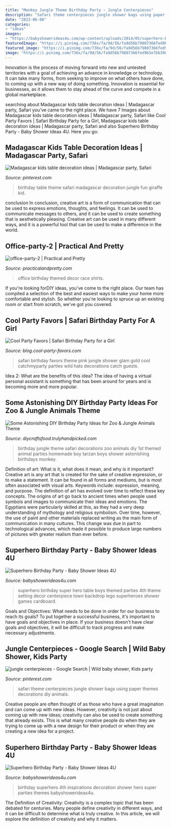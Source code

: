 ```yaml
---
title: "Monkey Jungle Theme Birthday Party ~ Jungle Centerpieces"
description: "Safari theme centerpieces jungle shower bags using paper themes decorations diy animals"
date: "2023-06-08"
categories:
- "ideas"
images:
- "https://babyshowerideas4u.com/wp-content/uploads/2014/05/superhero-birthday-party-super-hero-decoration-inspirations-682x1024.jpg"
featuredImage: "https://i.pinimg.com/736x/fa/9d/56/fa9d56b79807366fed9b5e7bb398686d--giraffe-birthday-kid-table.jpg"
featured_image: "https://i.pinimg.com/736x/fa/9d/56/fa9d56b79807366fed9b5e7bb398686d--giraffe-birthday-kid-table.jpg"
image: "https://i.pinimg.com/736x/fa/9d/56/fa9d56b79807366fed9b5e7bb398686d--giraffe-birthday-kid-table.jpg"
---
```



Innovation is the process of moving forward into new and untested territories with a goal of achieving an advance in knowledge or technology. It can take many forms, from seeking to improve on what others have done, to coming up with a new way of doing something. Innovation is essential for businesses, as it allows them to stay ahead of the curve and compete in a global marketplace.

	

		
searching about Madagascar kids table decoration ideas | Madagascar party, Safari you've came to the right place. We have 7 Images about Madagascar kids table decoration ideas | Madagascar party, Safari like Cool Party Favors | Safari Birthday Party for a Girl, Madagascar kids table decoration ideas | Madagascar party, Safari and also Superhero Birthday Party - Baby Shower Ideas 4U. Here you go:
		
    
## Madagascar Kids Table Decoration Ideas | Madagascar Party, Safari

<img loading=lazy src="https://i.pinimg.com/736x/fa/9d/56/fa9d56b79807366fed9b5e7bb398686d--giraffe-birthday-kid-table.jpg" onerror="this.onerror=null;this.src='https://tse2.mm.bing.net/th?id=OIP.qXYAq36S5ZTdWEntaNL-EQDHEs&amp;pid=15.1';" alt="Madagascar kids table decoration ideas | Madagascar party, Safari">

_Source: pinterest.com_

>birthday table theme safari madagascar decoration jungle fun giraffe kid. 

	

conclusion
In conclusion, creative art is a form of communication that can be used to express emotions, thoughts, and feelings. It can be used to communicate messages to others, and it can be used to create something that is aesthetically pleasing. Creative art can be used in many different ways, and it is a powerful tool that can be used to make a difference in the world.

    
## Office-party-2 | Practical And Pretty

<img loading=lazy src="https://practicalandpretty.com/wp-content/uploads/2017/05/office-party-2-1.jpg" onerror="this.onerror=null;this.src='https://tse2.mm.bing.net/th?id=OIP.KUAG7NIzkhRpcYJDy0snQgHaLH&amp;pid=15.1';" alt="office-party-2 | Practical and Pretty">

_Source: practicalandpretty.com_

>office birthday themed decor race shirts. 

	

If you're looking forDIY ideas, you've come to the right place. Our team has compiled a selection of the best and easiest ways to make your home more comfortable and stylish. So whether you're looking to spruce up an existing room or start from scratch, we've got you covered.

    
## Cool Party Favors | Safari Birthday Party For A Girl

<img loading=lazy src="http://blog.cool-party-favors.com/wp-content/uploads/2014/12/Safari-Birthday-Favors.jpg" onerror="this.onerror=null;this.src='https://tse2.mm.bing.net/th?id=OIP.gxXfXGBhyX3k2J6ufXFg7QHaLG&amp;pid=15.1';" alt="Cool Party Favors | Safari Birthday Party for a Girl">

_Source: blog.cool-party-favors.com_

>safari birthday favors theme pink jungle shower glam gold cool catchmyparty parties wild hats decorations catch guests. 

	

Idea 2: What are the benefits of this idea?
The idea of having a virtual personal assistant is something that has been around for years and is becoming more and more popular.

    
## Some Astonishing DIY Birthday Party Ideas For Zoo &amp; Jungle Animals Theme

<img loading=lazy src="https://diycraftsfood.trulyhandpicked.com/wp-content/uploads/2016/06/Animal-birthday-party_y2.jpg" onerror="this.onerror=null;this.src='https://tse3.mm.bing.net/th?id=OIP.9tbcoT6Zwi6Zp7tFYD_9cgHaLH&amp;pid=15.1';" alt="Some Astonishing DIY Birthday Party Ideas for Zoo &amp; Jungle Animals Theme">

_Source: diycraftsfood.trulyhandpicked.com_

>birthday jungle theme safari decorations zoo animals diy 1st themed animal parties homemade boy tarzan boys shower astonishing birthdays monkey. 

	

Definition of art: What is it, what does it mean, and why is it important?
Creative art is any art that is created for the sake of creative expression, or to make a statement. It can be found in all forms and mediums, but is most often associated with visual arts. Keywords include: expression, meaning, and purpose. The definition of art has evolved over time to reflect these key concepts.
The origins of art go back to ancient times when people used symbols and images to communicate their ideas and emotions. The Egyptians were particularly skilled at this, as they had a very deep understanding of mythology and religious symbolism. Over time, however, the use of paint and other materials replaced writing as the main form of communication in many cultures. This change was due in part to technological advances, which made it possible to produce large numbers of pictures with greater realism than ever before.

    
## Superhero Birthday Party - Baby Shower Ideas 4U

<img loading=lazy src="https://babyshowerideas4u.com/wp-content/uploads/2014/05/superhero-birthday-party-ideas-backdrop-1024x682.jpg" onerror="this.onerror=null;this.src='https://tse3.mm.bing.net/th?id=OIP.Uvn2wWB7n1kMDZxc5gvJfQHaE7&amp;pid=15.1';" alt="Superhero Birthday Party - Baby Shower Ideas 4U">

_Source: babyshowerideas4u.com_

>superhero birthday super hero table boys themed parties 4th theme setting decor centerpiece town backdrop lego superheroes shower games cardboard. 

	

Goals and Objectives: What needs to be done in order for our business to reach its goals?
To put together a successful business, it's important to have goals and objectives in place. If your business doesn't have clear goals and objectives, it will be difficult to track progress and make necessary adjustments.

    
## Jungle Centerpieces - Google Search | Wild Baby Shower, Kids Party

<img loading=lazy src="https://i.pinimg.com/736x/8a/cb/35/8acb35898af5f6c1751b8dacce02b083--safari-theme-safari-party.jpg" onerror="this.onerror=null;this.src='https://tse2.mm.bing.net/th?id=OIP.iisTxr4Qq-AJNvPhAIhm4gHaJ3&amp;pid=15.1';" alt="jungle centerpieces - Google Search | Wild baby shower, Kids party">

_Source: pinterest.com_

>safari theme centerpieces jungle shower bags using paper themes decorations diy animals. 

	

Creative people are often thought of as those who have a great imagination and can come up with new ideas. However, creativity is not just about coming up with new ideas; creativity can also be used to create something that already exists. This is what many creative people do when they are trying to come up with a new design for their product or when they are creating a new idea for a project.

    
## Superhero Birthday Party - Baby Shower Ideas 4U

<img loading=lazy src="https://babyshowerideas4u.com/wp-content/uploads/2014/05/superhero-birthday-party-super-hero-decoration-inspirations-682x1024.jpg" onerror="this.onerror=null;this.src='https://tse4.mm.bing.net/th?id=OIP.i5OYjpm5EVl3YmclZJTxBAHaLH&amp;pid=15.1';" alt="Superhero Birthday Party - Baby Shower Ideas 4U">

_Source: babyshowerideas4u.com_

>birthday superhero 4th inspirations decoration shower hero super parties themes babyshowerideas4u. 

	

The Definition of Creativity:
Creativity is a complex topic that has been debated for centuries. Many people define creativity in different ways, and it can be difficult to determine what is truly creative. In this article, we will explore the definition of creativity and why it matters.

